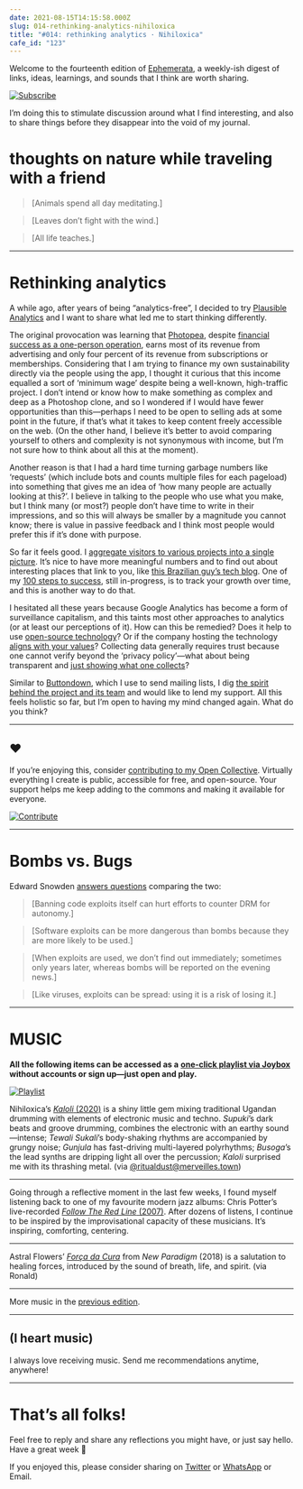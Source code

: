 ```yaml
---
date: 2021-08-15T14:15:58.000Z
slug: 014-rethinking-analytics-nihiloxica
title: "#014: rethinking analytics · Nihiloxica"
cafe_id: "123"
---
```

Welcome to the fourteenth edition of [Ephemerata](https://rosano.ca/ephemerata), a weekly-ish digest of links, ideas, learnings, and sounds that I think are worth sharing.

[![Subscribe](https://static.rosano.ca/_shared/_RCSSubscribeButton.svg)](https://rosano.ca/ephemerata)

I’m doing this to stimulate discussion around what I find interesting, and also to share things before they disappear into the void of my journal.

# thoughts on nature while traveling with a friend

> \[Animals spend all day meditating.\]

> \[Leaves don’t fight with the wind.\]

> \[All life teaches.\]

---

# Rethinking analytics

A while ago, after years of being “analytics-free”, I decided to try [Plausible Analytics](https://plausible.io) and I want to share what led me to start thinking differently.

The original provocation was learning that [Photopea](https://photopea.com), despite [financial success as a one-person operation](https://www.lunadio.com/blog/the-story-of-a-unicorn-solo-founder-making-dollar500000-arr), earns most of its revenue from advertising and only four percent of its revenue from subscriptions or memberships. Considering that I am trying to finance my own sustainability directly via the people using the app, I thought it curious that this income equalled a sort of ‘minimum wage’ despite being a well-known, high-traffic project. I don’t intend or know how to make something as complex and deep as a Photoshop clone, and so I wondered if I would have fewer opportunities than this—perhaps I need to be open to selling ads at some point in the future, if that’s what it takes to keep content freely accessible on the web. (On the other hand, I believe it’s better to avoid comparing yourself to others and complexity is not synonymous with income, but I’m not sure how to think about all this at the moment).

Another reason is that I had a hard time turning garbage numbers like ‘requests’ (which include bots and counts multiple files for each pageload) into something that gives me an idea of ‘how many people are actually looking at this?’. I believe in talking to the people who use what you make, but I think many (or most?) people don’t have time to write in their impressions, and so this will always be smaller by a magnitude you cannot know; there is value in passive feedback and I think most people would prefer this if it’s done with purpose.

So far it feels good. I [aggregate visitors to various projects into a single picture](https://rosano.hmm.garden/01fc3te69pp5ydmxct69x8jahg). It’s nice to have more meaningful numbers and to find out about interesting places that link to you, like [this Brazilian guy’s tech blog](https://manualdousuario.net). One of my [100 steps to success](https://rosano.hmm.garden/01ev1wh0nnpt3nkq2r8msvw9a2), still in-progress, is to track your growth over time, and this is another way to do that.

I hesitated all these years because Google Analytics has become a form of surveillance capitalism, and this taints most other approaches to analytics (or at least our perceptions of it). How can this be remedied? Does it help to use [open-source technology](https://plausible.io/open-source-website-analytics)? Or if the company hosting the technology [aligns with your values](https://plausible.io/privacy-focused-web-analytics)? Collecting data generally requires trust because one cannot verify beyond the ‘privacy policy’—what about being transparent and [just showing what one collects](https://plausible.io/hyperdraft.rosano.ca)?

Similar to [Buttondown](https://buttondown.email), which I use to send mailing lists, I dig [the spirit behind the project and its team](https://plausible.io/blog/best-marketing-practices) and would like to lend my support. All this feels holistic so far, but I’m open to having my mind changed again. What do you think?

---

## ❤️

If you’re enjoying this, consider [contributing to my Open Collective](https://rosano.ca/fund). Virtually everything I create is public, accessible for free, and open-source. Your support helps me keep adding to the commons and making it available for everyone.

[![Contribute](https://static.rosano.ca/_shared/_RCSContributeButton.svg)](https://rosano.ca/fund)

---

# Bombs vs. Bugs

Edward Snowden [answers questions](https://edwardsnowden.substack.com/p/qa02) comparing the two:

> \[Banning code exploits itself can hurt efforts to counter DRM for autonomy.\]

> \[Software exploits can be more dangerous than bombs because they are more likely to be used.\]

> \[When exploits are used, we don’t find out immediately; sometimes only years later, whereas bombs will be reported on the evening news.\]

> \[Like viruses, exploits can be spread: using it is a risk of losing it.\]

---

# MUSIC

**All the following items can be accessed as a** [**one-click playlist via Joybox**](https://go.rosano.ca/ephemerata-014-music) **without accounts or sign up—just open and play.**

[![Playlist](https://static.rosano.ca/joybox/_JBXPlaylistButton.svg)](https://go.rosano.ca/ephemerata-014-music)

Nihiloxica’s [_Kaloli_ (2020)](https://nihiloxica.bandcamp.com/album/kaloli) is a shiny little gem mixing traditional Ugandan drumming with elements of electronic music and techno. _Supuki_’s dark beats and groove drumming, combines the electronic with an earthy sound—intense; _Tewali Sukali_’s body-shaking rhythms are accompanied by grungy noise; _Gunjula_ has fast-driving multi-layered polyrhythms; _Busoga_’s the lead synths are dripping light all over the percussion; _Kaloli_ surprised me with its thrashing metal. (via [@ritualdust@merveilles.town](https://merveilles.town/@ritualdust/106710569821648254))

---

Going through a reflective moment in the last few weeks, I found myself listening back to one of my favourite modern jazz albums: Chris Potter’s live-recorded [_Follow The Red Line_ (2007)](https://www.youtube.com/watch?list=OLAK5uy%5Fn50jPiAGNMS0RHYqQvmfp1AmSuGloIQAU). After dozens of listens, I continue to be inspired by the improvisational capacity of these musicians. It’s inspiring, comforting, centering.

---

Astral Flowers’ [_Força da Cura_](https://www.youtube.com/watch?v=bvjuaMTTizc) from _New Paradigm_ (2018) is a salutation to healing forces, introduced by the sound of breath, life, and spirit. (via Ronald)

---

More music in the [previous edition](https://cafe.rosano.ca/t/012-hard-bossa-cellular-communities-modal-improvisation/111#music-4).

---

## (I heart music)

I always love receiving music. Send me recommendations anytime, anywhere!

---

# That’s all folks!

Feel free to reply and share any reflections you might have, or just say hello. Have a great week 🙂

If you enjoyed this, please consider sharing on [Twitter](https://twitter.com/intent/tweet?url=https%3A%2F%2Fcafe.rosano.ca%2Ft%2F123&text=%23Ephemerata%20014%20by%20%40rosano%3A%20rethinking%20analytics%20%E2%80%A2%20Nihiloxica) or [WhatsApp](https://api.whatsapp.com/send?text=Ephemerata%20%23014%20by%20%40rosano%3A%20rethinking%20analytics%20%E2%80%A2%20Nihiloxica%20https%3A%2F%2Fcafe.rosano.ca%2Ft%2F123) or Email.
